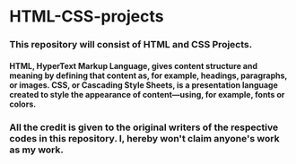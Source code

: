 # HTML-CSS-projects
<b><h3>This repository will consist of HTML and CSS Projects.</b></h3> 

<h4> HTML, HyperText Markup Language, gives content structure and meaning by defining that content as, for example, headings, paragraphs, or images. CSS, or Cascading Style Sheets, is a presentation language created to style the appearance of content—using, for example, fonts or colors.</h4>

### All the credit is given to the original writers of the respective codes in this repository. I, hereby won't claim anyone's work as my work.
